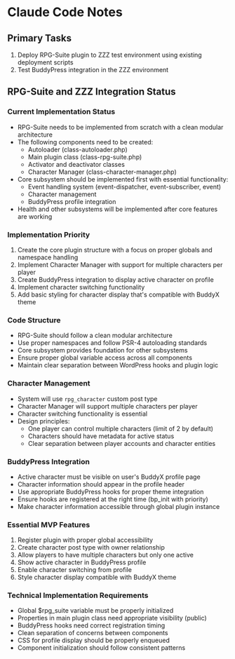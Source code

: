 # Claude Code Notes

## Primary Tasks
1. Deploy RPG-Suite plugin to ZZZ test environment using existing deployment scripts
2. Test BuddyPress integration in the ZZZ environment

## RPG-Suite and ZZZ Integration Status

### Current Implementation Status
- RPG-Suite needs to be implemented from scratch with a clean modular architecture
- The following components need to be created:
  - Autoloader (class-autoloader.php) 
  - Main plugin class (class-rpg-suite.php)
  - Activator and deactivator classes
  - Character Manager (class-character-manager.php)
- Core subsystem should be implemented first with essential functionality:
  - Event handling system (event-dispatcher, event-subscriber, event)
  - Character management
  - BuddyPress profile integration
- Health and other subsystems will be implemented after core features are working

### Implementation Priority
1. Create the core plugin structure with a focus on proper globals and namespace handling
2. Implement Character Manager with support for multiple characters per player
3. Create BuddyPress integration to display active character on profile
4. Implement character switching functionality
5. Add basic styling for character display that's compatible with BuddyX theme

### Code Structure
- RPG-Suite should follow a clean modular architecture
- Use proper namespaces and follow PSR-4 autoloading standards
- Core subsystem provides foundation for other subsystems
- Ensure proper global variable access across all components
- Maintain clear separation between WordPress hooks and plugin logic

### Character Management
- System will use `rpg_character` custom post type
- Character Manager will support multiple characters per player
- Character switching functionality is essential
- Design principles:
  - One player can control multiple characters (limit of 2 by default)
  - Characters should have metadata for active status
  - Clear separation between player accounts and character entities

### BuddyPress Integration
- Active character must be visible on user's BuddyX profile page
- Character information should appear in the profile header
- Use appropriate BuddyPress hooks for proper theme integration
- Ensure hooks are registered at the right time (bp_init with priority)
- Make character information accessible through global plugin instance

### Essential MVP Features
1. Register plugin with proper global accessibility
2. Create character post type with owner relationship
3. Allow players to have multiple characters but only one active
4. Show active character in BuddyPress profile
5. Enable character switching from profile
6. Style character display compatible with BuddyX theme

### Technical Implementation Requirements
- Global $rpg_suite variable must be properly initialized
- Properties in main plugin class need appropriate visibility (public)
- BuddyPress hooks need correct registration timing
- Clean separation of concerns between components
- CSS for profile display should be properly enqueued
- Component initialization should follow consistent patterns